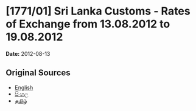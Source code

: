 # [1771/01] Sri Lanka Customs - Rates of Exchange from 13.08.2012 to 19.08.2012

**Date:** 2012-08-13

## Original Sources

- [English](https://documents.gov.lk/view/extra-gazettes/2012/8/1771-01_E.pdf)
- [සිංහල](https://documents.gov.lk/view/extra-gazettes/2012/8/1771-01_S.pdf)
- [தமிழ்](https://documents.gov.lk/view/extra-gazettes/2012/8/1771-01_T.pdf)
